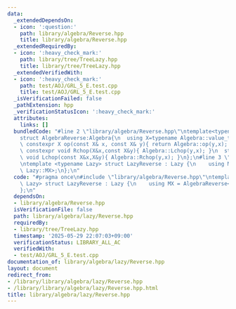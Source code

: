 ```yaml
---
data:
  _extendedDependsOn:
  - icon: ':question:'
    path: library/algebra/Reverse.hpp
    title: library/algebra/Reverse.hpp
  _extendedRequiredBy:
  - icon: ':heavy_check_mark:'
    path: library/tree/TreeLazy.hpp
    title: library/tree/TreeLazy.hpp
  _extendedVerifiedWith:
  - icon: ':heavy_check_mark:'
    path: test/AOJ/GRL_5_E.test.cpp
    title: test/AOJ/GRL_5_E.test.cpp
  _isVerificationFailed: false
  _pathExtension: hpp
  _verificationStatusIcon: ':heavy_check_mark:'
  attributes:
    links: []
  bundledCode: "#line 2 \"library/algebra/Reverse.hpp\"\ntemplate<typename Algebra>\n\
    struct AlgebraReverse:Algebra{\n  using X=typename Algebra::value_type;\n  static\
    \ constexpr X op(const X& x, const X& y){ return Algebra::op(y,x); }\n  static\
    \ constexpr void Rchop(X&x,const X&y){ Algebra::Lchop(y,x); }\n  static constexpr\
    \ void Lchop(const X&x,X&y){ Algebra::Rchop(y,x); }\n};\n#line 3 \"library/algebra/lazy/Reverse.hpp\"\
    \ntemplate <typename Lazy> struct LazyReverse : Lazy {\n    using MX = AlgebraReverse<typename\
    \ Lazy::MX>;\n};\n"
  code: "#pragma once\n#include \"library/algebra/Reverse.hpp\"\ntemplate <typename\
    \ Lazy> struct LazyReverse : Lazy {\n    using MX = AlgebraReverse<typename Lazy::MX>;\n\
    };\n"
  dependsOn:
  - library/algebra/Reverse.hpp
  isVerificationFile: false
  path: library/algebra/lazy/Reverse.hpp
  requiredBy:
  - library/tree/TreeLazy.hpp
  timestamp: '2025-05-29 22:07:03+09:00'
  verificationStatus: LIBRARY_ALL_AC
  verifiedWith:
  - test/AOJ/GRL_5_E.test.cpp
documentation_of: library/algebra/lazy/Reverse.hpp
layout: document
redirect_from:
- /library/library/algebra/lazy/Reverse.hpp
- /library/library/algebra/lazy/Reverse.hpp.html
title: library/algebra/lazy/Reverse.hpp
---
```

